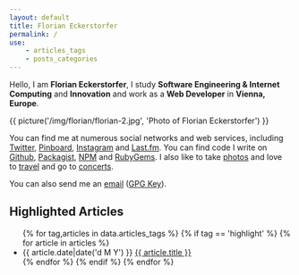 ```yaml
---
layout: default
title: Florian Eckerstorfer
permalink: /
use:
    - articles_tags
    - posts_categories
---
```


Hello, I am **Florian Eckerstorfer**, I study **Software Engineering &amp; Internet Computing** and **Innovation** and work as a **Web Developer** in **Vienna, Europe**.

{{ picture('/img/florian/florian-2.jpg', 'Photo of Florian Eckerstorfer') }}

You can find me at numerous social networks and web services, including
[Twitter](http://twitter.com/Florian_),
[Pinboard](https://pinboard.in/u:florian.eckerstorfer),
[Instagram](http://instagram.com/florian_) and
[Last.fm](http://www.last.fm/user/feredir)</a>.
You can find code I write on
[Github](https://github.com/florianeckerstorfer),
[Packagist](https://packagist.org/users/florianeckerstorfer/),
[NPM](https://www.npmjs.org/~florianeckerstorfer) and
[RubyGems](https://rubygems.org/profiles/florianeckerstorfer)</a>.
I also like to take [photos](http://42reasons.com) and love to [travel](/travel) and go to [concerts](/concerts).

You can also send me an [email](mailto:florian@eckerstorfer.co) ([GPG Key](/key.asc)).

## Highlighted Articles

<ul class="frontpage__articles">
{% for tag,articles in data.articles_tags %}
    {% if tag == 'highlight' %}
        {% for article in articles %}
        <li>
            <span class="article__header__date">{{ article.date|date('d M Y') }}</span>
            <a href="{{ article.url }}">{{ article.title }}</a>
        </li>
        {% endfor %}
    {% endif %}
{% endfor %}
</ul>
